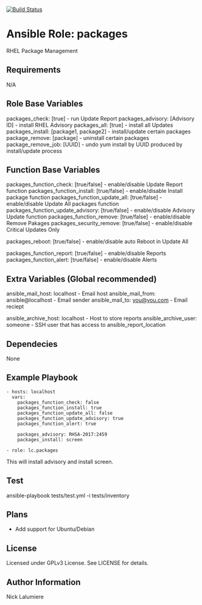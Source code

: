 [![Build Status](https://travis-ci.org/kurrier/ansible-role_packages.svg?branch=master)](https://travis-ci.org/kurrier/ansible-role_packages)

Ansible Role: packages
=========

RHEL Package Management

Requirements
------------

N/A

Role Base Variables
--------------
packages_check: [true] - run Update Report
packages_advisory: [Advisory ID] - install RHEL Advisory
packages_all: [true] - install all Updates
packages_install: [package1, package2] - install/update certain packages
package_remove: [package] - uninstall certain packages
package_remove_job: [UUID] - undo yum install by UUID produced by install/update process

Function Base Variables
--------------

packages_function_check: [true/false] - enable/disable Update Report function
packages_function_install: [true/false] - enable/disable Install package function
packages_function_update_all: [true/false] - enable/disable Update All packages function
packages_function_update_advisory: [true/false] - enable/disable Advisory Update function
packages_function_remove: [true/false] - enable/disable Remove Pakages
packages_security_remove: [true/false] - enable/disable Critical Updates Only

packages_reboot: [true/false] - enable/disable auto Reboot in Update All

packages_function_report: [true/false] - enable/disable Reports
packages_function_alert: [true/false] - enable/disable Alerts

Extra Variables (Global recommended)
--------------
ansible_mail_host: localhost - Email host
ansible_mail_from: ansible@localhost - Email sender
ansible_mail_to: you@you.com - Email reciept

ansible_archive_host: localhost - Host to store reports
ansible_archive_user: someone - SSH user that has access to ansible_report_location


Dependecies
-----------

None

Example Playbook
----------------
	- hosts: localhost
	  vars:
	    packages_function_check: false
        packages_function_install: true
        packages_function_update_all: false
        packages_function_update_advisory: true
        packages_function_alert: true

        packages_advisory: RHSA-2017:2459
        packages_install: screen
		
    - role: lc.packages
	
This will install advisory and install screen.

Test
----------------

ansible-playbook tests/test.yml -i tests/inventory

Plans
----------------
- Add support for Ubuntu/Debian

License
-------

Licensed under GPLv3 License. See LICENSE for details.

Author Information
------------------

Nick Lalumiere

